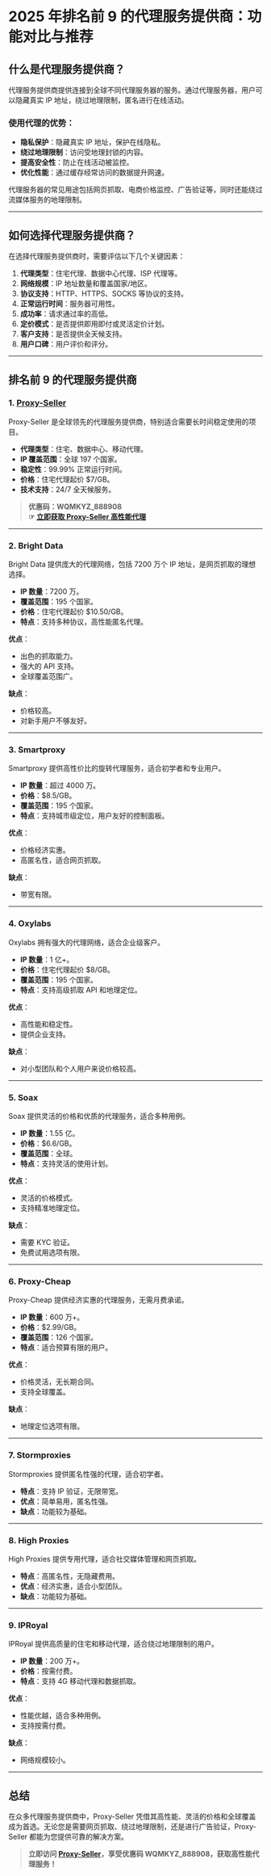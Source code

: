 # 2025 年排名前 9 的代理服务提供商：功能对比与推荐


## 什么是代理服务提供商？

代理服务提供商提供连接到全球不同代理服务器的服务。通过代理服务器，用户可以隐藏真实 IP 地址，绕过地理限制，匿名进行在线活动。

### 使用代理的优势：
- **隐私保护**：隐藏真实 IP 地址，保护在线隐私。
- **绕过地理限制**：访问受地理封锁的内容。
- **提高安全性**：防止在线活动被监控。
- **优化性能**：通过缓存经常访问的数据提升网速。

代理服务器的常见用途包括网页抓取、电商价格监控、广告验证等，同时还能绕过流媒体服务的地理限制。

---

## 如何选择代理服务提供商？

在选择代理服务提供商时，需要评估以下几个关键因素：
1. **代理类型**：住宅代理、数据中心代理、ISP 代理等。
2. **网络规模**：IP 地址数量和覆盖国家/地区。
3. **协议支持**：HTTP、HTTPS、SOCKS 等协议的支持。
4. **正常运行时间**：服务器可用性。
5. **成功率**：请求通过率的高低。
6. **定价模式**：是否提供即用即付或灵活定价计划。
7. **客户支持**：是否提供全天候支持。
8. **用户口碑**：用户评价和评分。

---

## 排名前 9 的代理服务提供商

### 1. [Proxy-Seller](https://bit.ly/proxy-seller-coupon)

Proxy-Seller 是全球领先的代理服务提供商，特别适合需要长时间稳定使用的项目。

- **代理类型**：住宅、数据中心、移动代理。
- **IP 覆盖范围**：全球 197 个国家。
- **稳定性**：99.99% 正常运行时间。
- **价格**：住宅代理起价 $7/GB。
- **技术支持**：24/7 全天候服务。

> **优惠码：WQMKYZ_888908**  
> **☞ [立即获取 Proxy-Seller 高性能代理](https://bit.ly/proxy-seller-coupon)**

---

### 2. Bright Data

Bright Data 提供庞大的代理网络，包括 7200 万个 IP 地址，是网页抓取的理想选择。

- **IP 数量**：7200 万。
- **覆盖范围**：195 个国家。
- **价格**：住宅代理起价 $10.50/GB。
- **特点**：支持多种协议，高性能匿名代理。

**优点**：
- 出色的抓取能力。
- 强大的 API 支持。
- 全球覆盖范围广。

**缺点**：
- 价格较高。
- 对新手用户不够友好。

---

### 3. Smartproxy

Smartproxy 提供高性价比的旋转代理服务，适合初学者和专业用户。

- **IP 数量**：超过 4000 万。
- **价格**：$8.5/GB。
- **覆盖范围**：195 个国家。
- **特点**：支持城市级定位，用户友好的控制面板。

**优点**：
- 价格经济实惠。
- 高匿名性，适合网页抓取。

**缺点**：
- 带宽有限。

---

### 4. Oxylabs

Oxylabs 拥有强大的代理网络，适合企业级客户。

- **IP 数量**：1 亿+。
- **价格**：住宅代理起价 $8/GB。
- **覆盖范围**：195 个国家。
- **特点**：支持高级抓取 API 和地理定位。

**优点**：
- 高性能和稳定性。
- 提供企业支持。

**缺点**：
- 对小型团队和个人用户来说价格较高。

---

### 5. Soax

Soax 提供灵活的价格和优质的代理服务，适合多种用例。

- **IP 数量**：1.55 亿。
- **价格**：$6.6/GB。
- **覆盖范围**：全球。
- **特点**：支持灵活的使用计划。

**优点**：
- 灵活的价格模式。
- 支持精准地理定位。

**缺点**：
- 需要 KYC 验证。
- 免费试用选项有限。

---

### 6. Proxy-Cheap

Proxy-Cheap 提供经济实惠的代理服务，无需月费承诺。

- **IP 数量**：600 万+。
- **价格**：$2.99/GB。
- **覆盖范围**：126 个国家。
- **特点**：适合预算有限的用户。

**优点**：
- 价格灵活，无长期合同。
- 支持全球覆盖。

**缺点**：
- 地理定位选项有限。

---

### 7. Stormproxies

Stormproxies 提供匿名性强的代理，适合初学者。

- **特点**：支持 IP 验证，无限带宽。
- **优点**：简单易用，匿名性强。
- **缺点**：功能较为基础。

---

### 8. High Proxies

High Proxies 提供专用代理，适合社交媒体管理和网页抓取。

- **特点**：高匿名性，无隐藏费用。
- **优点**：经济实惠，适合小型团队。
- **缺点**：功能较为基础。

---

### 9. IPRoyal

IPRoyal 提供高质量的住宅和移动代理，适合绕过地理限制的用户。

- **IP 数量**：200 万+。
- **价格**：按需付费。
- **特点**：支持 4G 移动代理和数据抓取。

**优点**：
- 性能优越，适合多种用例。
- 支持按需付费。

**缺点**：
- 网络规模较小。

---

## 总结

在众多代理服务提供商中，Proxy-Seller 凭借其高性能、灵活的价格和全球覆盖成为首选。无论您是需要网页抓取、绕过地理限制，还是进行广告验证，Proxy-Seller 都能为您提供可靠的解决方案。

> **立即访问 [Proxy-Seller](https://bit.ly/proxy-seller-coupon)，享受优惠码 WQMKYZ_888908，获取高性能代理服务！**
